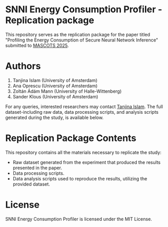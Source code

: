 # SNNI Energy Consumption Profiler - Replication package
This repository serves as the replication package for the paper titled "Profiling the Energy Consumption of Secure Neural Network Inference" submitted to [MASCOTS 2025](https://mascots25.iitis.pl/).

# Authors
1. Tanjina Islam (University of Amsterdam)
2. Ana Oprescu (University of Amsterdam)
3. Zoltán Ádám Mann (University of Halle-Wittenberg)
4. Sander Klous (University of Amsterdam)
  
For any queries, interested researchers may contact [Tanjina Islam](t.islam@uva.nl). The full dataset-including raw data, data processing scripts, and analysis scripts generated during the study, is available below.

# Replication Package Contents
This repository contains all the materials necessary to replicate the study:

- Raw dataset generated from the experiment that produced the results presented in the paper.
- Data processing scripts.
- Data analysis scripts used to reproduce the results, utilizing the provided dataset.

# License
SNNI Energy Consumption Profiler is licensed under the MIT License.
